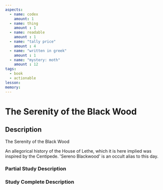 ```yaml
---
aspects: 
  - name: codex
    amount: 1
  - name: thing
    amount : 1
  - name: readable
    amount : 1
  - name: "tally price"
    amount : 4
  - name: "written in greek"
    amount : 1
  - name: "mystery: moth"
    amount : 12
tags:
  - book
  - actionable
lesson: 
memory: 
---
```


# The Serenity of the Black Wood

## Description
The Serenity of the Black Wood

An allegorical history of the House of Lethe, which it is here implied was inspired by the Centipede. 'Sereno Blackwood' is an occult alias to this day.
### Partial Study Description

### Study Complete Description
